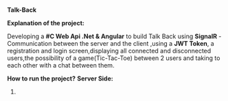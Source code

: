 **Talk-Back**

**Explanation of the project:**

Developing a **#C Web Api .Net & Angular** to build Talk Back using **SignalR** - Communication between
the server and the client ,using a **JWT Token**, a registration and login screen,displaying all
connected and disconnected users,the possibility of a game(Tic-Tac-Toe) between 2 users and taking 
to each other with a chat between them.

**How to run the project?**
**Server Side:**

1)
